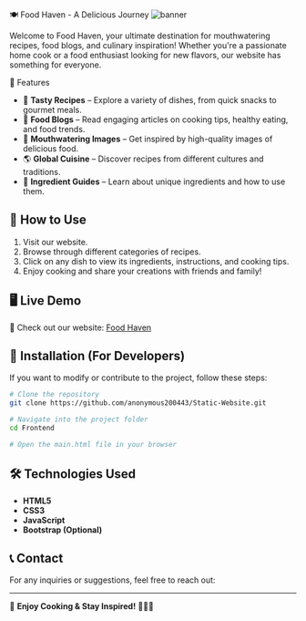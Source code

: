  🍽️ Food Haven - A Delicious Journey
 ![banner](https://github.com/user-attachments/assets/3598a1b5-a717-4fd9-8348-c47e87d5dce0)



Welcome to Food Haven, your ultimate destination for mouthwatering recipes, food blogs, and culinary inspiration! Whether you're a passionate home cook or a food enthusiast looking for new flavors, our website has something for everyone.

 🌟 Features
- 🍲 **Tasty Recipes** – Explore a variety of dishes, from quick snacks to gourmet meals.
- 📝 **Food Blogs** – Read engaging articles on cooking tips, healthy eating, and food trends.
- 📸 **Mouthwatering Images** – Get inspired by high-quality images of delicious food.
- 🌎 **Global Cuisine** – Discover recipes from different cultures and traditions.
- 🛒 **Ingredient Guides** – Learn about unique ingredients and how to use them.

## 🚀 How to Use
1. Visit our website.
2. Browse through different categories of recipes.
3. Click on any dish to view its ingredients, instructions, and cooking tips.
4. Enjoy cooking and share your creations with friends and family!

## 🖥️ Live Demo
🔗 Check out our website: [Food Haven](https://yourwebsite.com)

## 📌 Installation (For Developers)
If you want to modify or contribute to the project, follow these steps:
```bash
# Clone the repository
git clone https://github.com/anonymous200443/Static-Website.git

# Navigate into the project folder
cd Frontend

# Open the main.html file in your browser
```

## 🛠️ Technologies Used
- **HTML5**
- **CSS3**
- **JavaScript**
- **Bootstrap (Optional)**

## 📞 Contact
For any inquiries or suggestions, feel free to reach out:


---

🌟 **Enjoy Cooking & Stay Inspired!** 🍕🥗🍜


